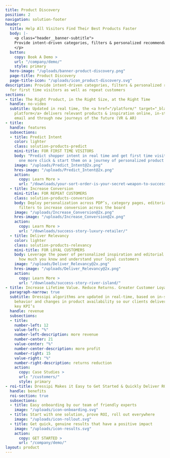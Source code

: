 ```yaml
---
title: Product Discovery
position: 2
navigation: solution-footer
header:
  title: Help All Visitors Find Their Best Products Faster
  body: |-
    <p class="header__banner-subtitle">
    Provide intent-driven categories, filters & personalized recommendations for first time visitors as well as repeat customers
    </p>
  button:
    copy: Book A Demo >
    url: "/company/demo/"
    style: primary
  hero-image: "/uploads/banner-product-discovery.png"
  page-title: Product Discovery
  page-title-icon: "/uploads/icon_product-discovery.svg"
description: Provide intent-driven categories, filters & personalized recommendations
  for first time visitors as well as repeat customers
sections:
- title: The Right Product, in the Right Size, at the Right Time
  handle: no-video
  subtitle: Updated in real time, the <a href="/platform/" target="_blank"> Dressipi
    platform</a> delivers relevant products & inspiration online, in-store, in-app,
    email and through new journeys of the future (VR & AR)
- title: 
  handle: features
  subsections:
  - title: Predict Intent
    color: lighter
    class: solution-products-predict
    mini-title: FOR FIRST TIME VISITORS
    body: "Predict shopper intent in real time and get first time visitors to make
      one more click & start them on a journey of personalized product discovery \n"
    image: "/uploads/Predict_Intent@2x.png"
    hres-image: "/uploads/Predict_Intent@2x.png"
    action:
      copy: Learn More >
      url: "/downloads/your-sort-order-is-your-secret-weapon-to-success/"
  - title: Increase Conversion
    mini-title: FOR REPEAT CUSTOMERS
    class: solution-products-conversion
    body: Deploy personalization across PDP’s, category pages, editorial themes and
      filters to increase conversion across the board
    image: "/uploads/Increase_Conversion@2x.png"
    hres-image: "/uploads/Increase_Conversion@2x.png"
    action:
      copy: Learn More >
      url: "/downloads/success-story-luxury-retailer/"
  - title: Deliver Relevancy
    color: lighter
    class: solution-products-relevancy
    mini-title: FOR LOYAL CUSTOMERS
    body: Leverage the power of personalized inspiration and editorial to demonstrate
      how much you know and understand your loyal customers
    image: "/uploads/Deliver_Relevancy@2x.png"
    hres-image: "/uploads/Deliver_Relevancy@2x.png"
    action:
      copy: Learn More >
      url: "/downloads/success-story-river-island/"
- title: Increase Lifetime Value. Reduce Returns. Greater Customer Loyalty.
  paragraph-narrow: true
  subtitle: Dressipi algorithms are updated in real-time, based on in-session customer
    behavior and changes in product availability so our clients deliver on their
    key KPI’s
  handle: revenue
  subsections:
  - title: 
    number-left: 12
    value-left: "%"
    number-left-description: more revenue
    number-center: 21
    value-center: "%"
    number-center-description: more profit
    number-right: 15
    value-right: "%"
    number-right-description: returns reduction
    action:
      copy: Case Studies >
      url: "/customers/"
      style: primary
- roi-title: Dressipi Makes it Easy to Get Started & Quickly Deliver ROI
  handle: benefits
  roi-section: true
  subsections:
  - title: Easy onboarding by our team of friendly experts
    image: "/uploads/icon-onboarding.svg"
  - title: Start with one solution, prove ROI, roll out everywhere
    image: "/uploads/icon-rollout.svg"
  - title: Get quick, genuine results that have a positive impact
    image: "/uploads/icon-results.svg"
    action:
      copy: GET STARTED >
      url: "/company/demo/"
layout: product
---
```


